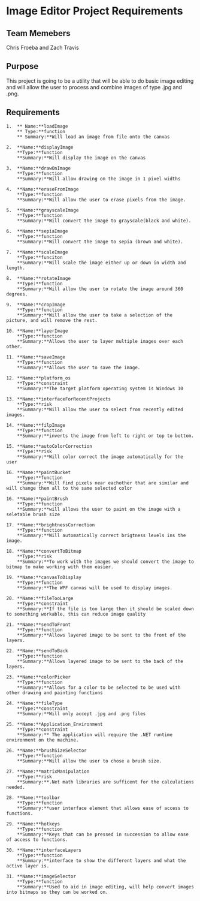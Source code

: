 # Image Editor Project Requirements

## Team Memebers
Chris Froeba and Zach Travis

## Purpose
This project is going to be a utility that will be able to do basic image editing and will allow the user to process and combine images of type .jpg and .png.

## Requirements

	1.	** Name:**loadImage
		** Type:**function
		** Summary:**Will load an image from file onto the canvas

	2.	**Name:**displayImage
		**Type:**function
		**Summary:**Will display the image on the canvas
	
	3.	**Name:**drawOnImage
		**Type:**function
		**Summary:**Will allow drawing on the image in 1 pixel widths

	4.	**Name:**eraseFromImage
		**Type:**function
		**Summary:**Will allow the user to erase pixels from the image.
	
	5.	**Name:**grayscaleImage
		**Type:**function
		**Summary:**Will convert the image to grayscale(black and white).

	6.	**Name:**sepiaImage
		**Type:**function
		**Summary:**Will convert the image to sepia (brown and white).

	7.	**Name:**scaleImage
		**Type:**funciton
		**Summary:**Will scale the image either up or down in width and length.

	8.	**Name:**rotateImage
		**Type:**function
		**Summary:**Will allow the user to rotate the image around 360 degrees.
	
	9.	**Name:**cropImage
		**Type:**function
		**Summary:**Will allow the user to take a selection of the picture, and will remove the rest.

	10.	**Name:**layerImage
		**Type:**function
		**Summary:**Allows the user to layer multiple images over each other.
	
	11.	**Name:**saveImage
		**Type:**function
		**Summary:**Allows the user to save the image.

	12.	**Name:**platform_os
		**Type:**constraint
		**Summary:**The target platform operating system is Windows 10

	13.	**Name:**interfaceForRecentProjects
		**Type:**risk
		**Summary:**Will allow the user to select from recently edited images.

	14.	**Name:**filpImage
		**Type:**function
		**Summary:**inverts the image from left to right or top to bottom.
	
	15.	**Name:**autoColorCorrection
		**Type:**risk
		**Summary:**Will color correct the image automatically for the user

	16.	**Name:**paintBucket
		**Type:**function
		**Summary:**Will find pixels near eachother that are similar and will change them all to the same selected color
	
	16.	**Name:**paintBrush
		**Type:**function
		**Summary:**will allows the user to paint on the image with a seletable brush size

	17.	**Name:**brightnessCorrection
		**Type:**function
		**Summary:**Will automatically correct brigtness levels ins the image.
	
	18.	**Name:**convertToBitmap
		**Type:**risk
		**Summary:**To work with the images we should convert the image to bitmap to make working with them easier.

	19.	**Name:**canvasToDisplay
		**Type:**function
		**Summary:**The WPF canvas will be used to display images.
	
	20.	**Name:**fileTooLarge
		**Type:**constraint
		**Summary:**If the file is too large then it should be scaled down to something workable, this can reduce image quality

	21.	**Name:**sendToFront
		**Type:**function
		**Summary:**Allows layered image to be sent to the front of the layers.
	
	22.	**Name:**sendToBack
		**Type:**function
		**Summary:**Allows layered image to be sent to the back of the layers.

	23.	**Name:**colorPicker
		**Type:**function
		**Summary:**Allows for a color to be selected to be used with other drawing and painting functions

	24.	**Name:**fileType
		**Type:**constraint
		**Summary:**Will only accept .jpg and .png files

	25.	**Name:**Application_Environment
		**Type:**constraint
		**Summary:** The application will require the .NET runtime environment on the machine.
	
	26.	**Name:**brushSizeSelector
		**Type:**function
		**Summary:**Will allow the user to chose a brush size.

	27.	**Name:**matrixManipulation
		**Type:**risk
		**Summary:**.Net math libraries are sufficent for the calculations needed.

	28. **Name:**toolbar
		**Type:**function
		**Summary:**user interface element that allows ease of access to functions.

	29. **Name:**hotkeys
		**Type:**function
		**Summary:**Keys that can be pressed in succession to allow ease of access to functions.

	30. **Name:**interfaceLayers
		**Type:**function
		**Summary:**interface to show the different layers and what the active layer is.

	31. **Name:**imageSelector
		**Type:**function
		**Summary:**Used to aid in image editing, will help convert images into bitmaps so they can be worked on.